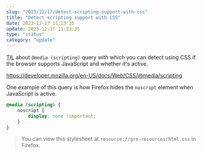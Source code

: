 ```yaml
---
slug: "2023/12/17/detect-scripting-support-with-css"
title: "Detect scripting support with CSS"
date: 2023-12-17 11:23:35
update: 2023-12-17 11:23:35
type: "status"
category: "update"
---
```


<abbr title="Today I learned">TIL</abbr> about `@media (scripting)` query with which you can detect using CSS if the browser supports JavaScript and whether it's active.

<https://developer.mozilla.org/en-US/docs/Web/CSS/@media/scripting>

One example of this query is how Firefox hides the `noscript` element when JavaScript is active.

```css
@media (scripting) {
	noscript {
		display: none !important;
	}
}
```

> You can view this stylesheet at `resource://gre-resources/html.css` in Firefox.
